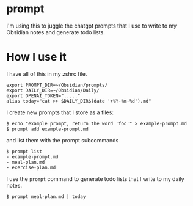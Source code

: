 # prompt
I'm using this to juggle the chatgpt prompts that I use to write
to my Obsidian notes and generate todo lists.

# How I use it
I have all of this in my zshrc file.
```
export PROMPT_DIR=~/Obsidian/prompts/
export DAILY_DIR=~/Obsidian/Daily/
export OPENAI_TOKEN="....."
alias today="cat >> $DAILY_DIR$(date '+%Y-%m-%d').md"
```

I create new prompts that I store as a files:
```
$ echo "example prompt, return the word 'foo'" > example-prompt.md
$ prompt add example-prompt.md
```

and list them with the prompt subcommands
```
$ prompt list
- example-prompt.md
- meal-plan.md
- exercise-plan.md
```

I use the `prompt` command to generate todo lists that I write
to my daily notes.
```
$ prompt meal-plan.md | today
```
